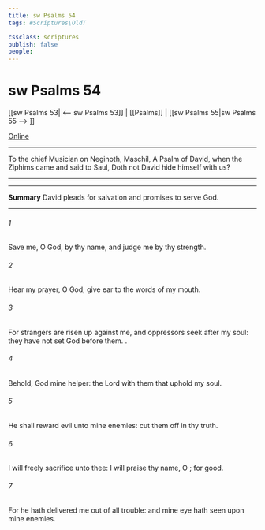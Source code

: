 ```yaml
---
title: sw Psalms 54
tags: #Scriptures\OldT

cssclass: scriptures
publish: false
people:
---
```


# sw Psalms 54
[[sw Psalms 53| <-- sw Psalms 53]] | [[Psalms]] | [[sw Psalms 55|sw Psalms 55 --> ]]

[Online](https://churchofjesuschrist.org/study/scriptures/ot/ps/54?lang=eng)

---
To the chief Musician on Neginoth, Maschil, A Psalm of David, when the Ziphims came and said to Saul, Doth not David hide himself with us?

---

---
__Summary__
David pleads for salvation and promises to serve God.

---
###### 1 
Save me, O God, by thy name, and judge me by thy strength.

###### 2 
Hear my prayer, O God; give ear to the words of my mouth.

###### 3 
For strangers are risen up against me, and oppressors seek after my soul: they have not set God before them. .

###### 4 
Behold, God  mine helper: the Lord  with them that uphold my soul.

###### 5 
He shall reward evil unto mine enemies: cut them off in thy truth.

###### 6 
I will freely sacrifice unto thee: I will praise thy name, O ; for  good.

###### 7 
For he hath delivered me out of all trouble: and mine eye hath seen  upon mine enemies.

